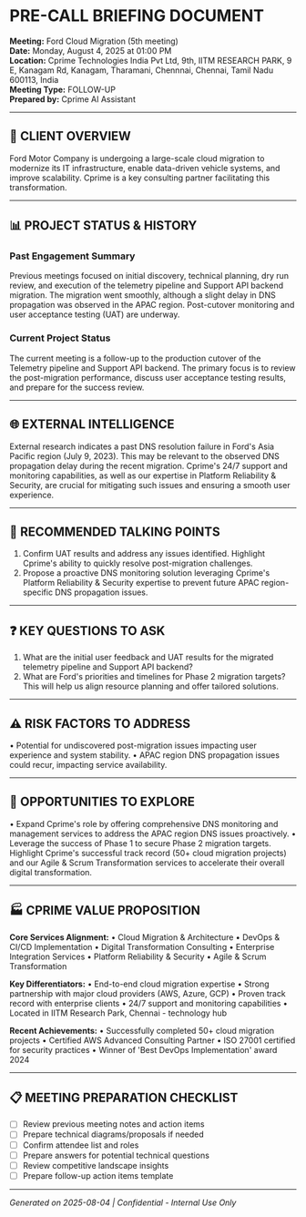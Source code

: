 
# PRE-CALL BRIEFING DOCUMENT

**Meeting:** Ford Cloud Migration (5th meeting)  
**Date:** Monday, August 4, 2025 at 01:00 PM  
**Location:** Cprime Technologies India Pvt Ltd, 9th, IITM RESEARCH PARK, 9 E, Kanagam Rd, Kanagam, Tharamani, Chennnai, Chennai, Tamil Nadu 600113, India  
**Meeting Type:** FOLLOW-UP  
**Prepared by:** Cprime AI Assistant

---

## 🏢 CLIENT OVERVIEW

Ford Motor Company is undergoing a large-scale cloud migration to modernize its IT infrastructure, enable data-driven vehicle systems, and improve scalability. Cprime is a key consulting partner facilitating this transformation.

---

## 📊 PROJECT STATUS & HISTORY

### Past Engagement Summary
Previous meetings focused on initial discovery, technical planning, dry run review, and execution of the telemetry pipeline and Support API backend migration. The migration went smoothly, although a slight delay in DNS propagation was observed in the APAC region. Post-cutover monitoring and user acceptance testing (UAT) are underway.

### Current Project Status  
The current meeting is a follow-up to the production cutover of the Telemetry pipeline and Support API backend. The primary focus is to review the post-migration performance, discuss user acceptance testing results, and prepare for the success review.

---

## 🌐 EXTERNAL INTELLIGENCE

External research indicates a past DNS resolution failure in Ford's Asia Pacific region (July 9, 2023). This may be relevant to the observed DNS propagation delay during the recent migration. Cprime's 24/7 support and monitoring capabilities, as well as our expertise in Platform Reliability & Security, are crucial for mitigating such issues and ensuring a smooth user experience.

---

## 🎯 RECOMMENDED TALKING POINTS

1. Confirm UAT results and address any issues identified. Highlight Cprime's ability to quickly resolve post-migration challenges.
2. Propose a proactive DNS monitoring solution leveraging Cprime's Platform Reliability & Security expertise to prevent future APAC region-specific DNS propagation issues.

---

## ❓ KEY QUESTIONS TO ASK

1. What are the initial user feedback and UAT results for the migrated telemetry pipeline and Support API backend?
2. What are Ford's priorities and timelines for Phase 2 migration targets? This will help us align resource planning and offer tailored solutions.

---

## ⚠️ RISK FACTORS TO ADDRESS

• Potential for undiscovered post-migration issues impacting user experience and system stability.
• APAC region DNS propagation issues could recur, impacting service availability.

---

## 🚀 OPPORTUNITIES TO EXPLORE

• Expand Cprime's role by offering comprehensive DNS monitoring and management services to address the APAC region DNS issues proactively.
• Leverage the success of Phase 1 to secure Phase 2 migration targets. Highlight Cprime's successful track record (50+ cloud migration projects) and our Agile & Scrum Transformation services to accelerate their overall digital transformation.

---

## 🏭 CPRIME VALUE PROPOSITION

**Core Services Alignment:**
• Cloud Migration & Architecture
• DevOps & CI/CD Implementation
• Digital Transformation Consulting
• Enterprise Integration Services
• Platform Reliability & Security
• Agile & Scrum Transformation

**Key Differentiators:**
• End-to-end cloud migration expertise
• Strong partnership with major cloud providers (AWS, Azure, GCP)
• Proven track record with enterprise clients
• 24/7 support and monitoring capabilities
• Located in IITM Research Park, Chennai - technology hub

**Recent Achievements:**
• Successfully completed 50+ cloud migration projects
• Certified AWS Advanced Consulting Partner
• ISO 27001 certified for security practices
• Winner of 'Best DevOps Implementation' award 2024

---

## 📋 MEETING PREPARATION CHECKLIST

- [ ] Review previous meeting notes and action items
- [ ] Prepare technical diagrams/proposals if needed
- [ ] Confirm attendee list and roles
- [ ] Prepare answers for potential technical questions
- [ ] Review competitive landscape insights
- [ ] Prepare follow-up action items template

---

*Generated on 2025-08-04 | Confidential - Internal Use Only*

